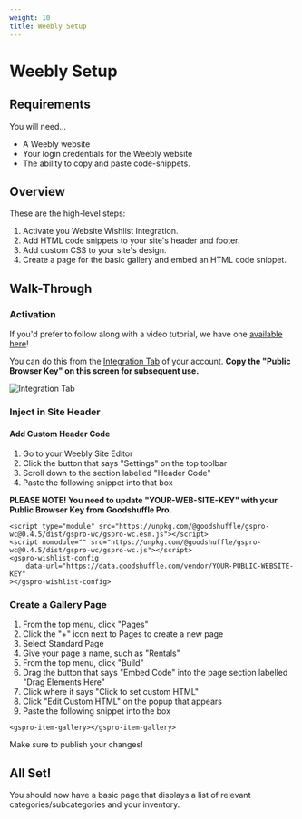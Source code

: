 ```yaml
---
weight: 10
title: Weebly Setup
---
```


# Weebly Setup

## Requirements

You will need...

- A Weebly website
- Your login credentials for the Weebly website
- The ability to copy and paste code-snippets.

## Overview

These are the high-level steps:

1. Activate you Website Wishlist Integration.
2. Add HTML code snippets to your site's header and footer.
3. Add custom CSS to your site's design.
4. Create a page for the basic gallery and embed an HTML code snippet.

## Walk-Through

### Activation

If you'd prefer to follow along with a video tutorial, we have one [available here](https://www.youtube.com/watch?v=PGBM8f7CdOQ)!

You can do this from the [Integration Tab](https://pro.goodshuffle.com/vendorAccount/index?tab=thirdPartyIntegrations) of your account. **Copy the "Public Browser Key" on this screen for subsequent use.**

![Integration Tab](/wordpress-website-integration-activation.png)

### Inject in Site Header

#### Add Custom Header Code
1. Go to your Weebly Site Editor
2. Click the button that says "Settings" on the top toolbar
3. Scroll down to the section labelled "Header Code"
4. Paste the following snippet into that box

**PLEASE NOTE! You need to update "YOUR-WEB-SITE-KEY" with your Public Browser Key from Goodshuffle Pro.**

```
<script type="module" src="https://unpkg.com/@goodshuffle/gspro-wc@0.4.5/dist/gspro-wc/gspro-wc.esm.js"></script>
<script nomodule="" src="https://unpkg.com/@goodshuffle/gspro-wc@0.4.5/dist/gspro-wc/gspro-wc.js"></script>
<gspro-wishlist-config
    data-url="https://data.goodshuffle.com/vendor/YOUR-PUBLIC-WEBSITE-KEY"
></gspro-wishlist-config>
```

### Create a Gallery Page

1. From the top menu, click "Pages"
2. Click the "+" icon next to Pages to create a new page
3. Select Standard Page
4. Give your page a name, such as "Rentals"
5. From the top menu, click "Build"
6. Drag the button that says "Embed Code" into the page section labelled "Drag Elements Here"
7. Click where it says "Click to set custom HTML"
8. Click "Edit Custom HTML" on the popup that appears
9. Paste the following snippet into the box

```
<gspro-item-gallery></gspro-item-gallery>
```

Make sure to publish your changes!

## All Set!

You should now have a basic page that displays a list of relevant categories/subcategories and your inventory.
